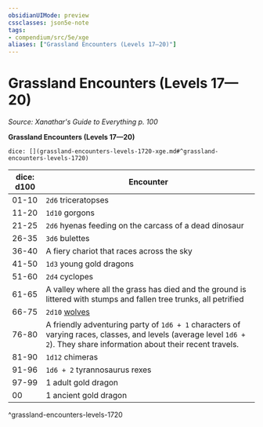 ```yaml
---
obsidianUIMode: preview
cssclasses: json5e-note
tags:
- compendium/src/5e/xge
aliases: ["Grassland Encounters (Levels 17—20)"]
---
```

# Grassland Encounters (Levels 17—20)
*Source: Xanathar's Guide to Everything p. 100* 

**Grassland Encounters (Levels 17—20)**

`dice: [](grassland-encounters-levels-1720-xge.md#^grassland-encounters-levels-1720)`

| dice: d100 | Encounter |
|------------|-----------|
| 01-10 | `2d6` triceratopses |
| 11-20 | `1d10` gorgons |
| 21-25 | `2d6` hyenas feeding on the carcass of a dead dinosaur |
| 26-35 | `3d6` bulettes |
| 36-40 | A fiery chariot that races across the sky |
| 41-50 | `1d3` young gold dragons |
| 51-60 | `2d4` cyclopes |
| 61-65 | A valley where all the grass has died and the ground is littered with stumps and fallen tree trunks, all petrified |
| 66-75 | `2d10` [wolves](compendium/bestiary/beast/wolf.md) |
| 76-80 | A friendly adventuring party of `1d6 + 1` characters of varying races, classes, and levels (average level `1d6 + 2`). They share information about their recent travels. |
| 81-90 | `1d12` chimeras |
| 91-96 | `1d6 + 2` tyrannosaurus rexes |
| 97-99 | 1 adult gold dragon |
| 00 | 1 ancient gold dragon |
^grassland-encounters-levels-1720